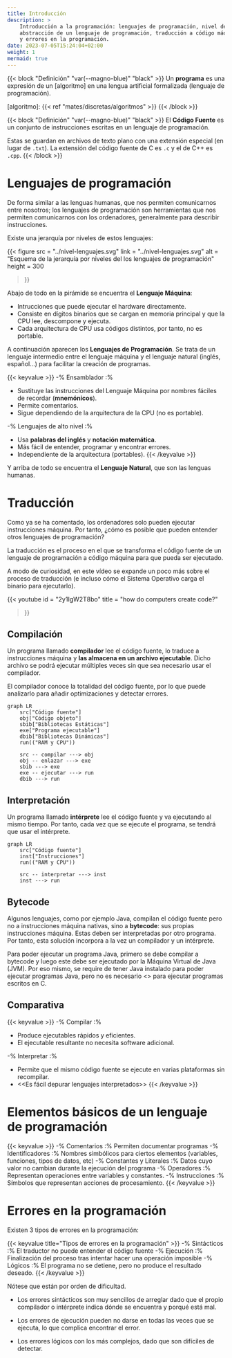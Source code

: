 ```yaml
---
title: Introducción
description: >
    Introducción a la programación: lenguajes de programación, nivel de
    abstracción de un lenguaje de programación, traducción a código máquina
    y errores en la programación.
date: 2023-07-05T15:24:04+02:00
weight: 1
mermaid: true
---
```


{{< block "Definición" "var(--magno-blue)" "black" >}}
Un **programa** es una expresión de un [algoritmo] en una lengua artificial
formalizada (lenguaje de programación).

[algoritmo]: {{< ref "mates/discretas/algoritmos" >}}
{{< /block >}}

{{< block "Definición" "var(--magno-blue)" "black" >}}
El **Código Fuente** es un conjunto de instrucciones escritas en un lenguaje de
programación.

Estas se guardan en archivos de texto plano con una extensión especial (en lugar
de `.txt`). La extensión del código fuente de C es `.c` y el de C++ es `.cpp`.
{{< /block >}}


# Lenguajes de programación

De forma similar a las lenguas humanas, que nos permiten comunicarnos entre
nosotros; los lenguajes de programación son herramientas que nos permiten
comunicarnos con los ordenadores, generalmente para describir instrucciones.

Existe una jerarquía por niveles de estos lenguajes:

{{<
    figure
    src    = "../nivel-lenguajes.svg"
    link   = "../nivel-lenguajes.svg"
    alt    = "Esquema de la jerarquía por niveles del los lenguajes de programación"
    height = 300
>}}

Abajo de todo en la pirámide se encuentra el **Lenguaje Máquina**:

- Intrucciones que puede ejecutar el hardware directamente.
- Consiste en dígitos binarios que se cargan en memoria principal y que la CPU
  lee, descompone y ejecuta.
- Cada arquitectura de CPU usa códigos distintos, por tanto, no es portable.

A continuación aparecen los **Lenguajes de Programación**. Se trata de un
lenguaje intermedio entre el lenguaje máquina y el lenguaje natural (inglés,
español...) para facilitar la creación de programas.

{{< keyvalue >}}
-% Ensamblador :%
- Sustituye las instrucciones del Lenguaje Máquina por nombres fáciles de
  recordar (**mnemónicos**).
- Permite comentarios.
- Sigue dependiendo de la arquitectura de la CPU (no es portable).

-% Lenguajes de alto nivel :%
- Usa **palabras del inglés** y **notación matemática**.
- Más fácil de entender, programar y encontrar errores.
- Independiente de la arquitectura (portables).
{{< /keyvalue >}}

Y arriba de todo se encuentra el **Lenguaje Natural**, que son las lenguas
humanas.

# Traducción

Como ya se ha comentado, los ordenadores solo pueden ejecutar instrucciones
máquina. Por tanto, ¿cómo es posible que pueden entender otros lenguajes de
programación?

La traducción es el proceso en el que se transforma el código fuente de un
lenguaje de programación a código máquina para que pueda ser ejecutado.

A modo de curiosidad, en este vídeo se expande un poco más sobre el proceso de
traducción (e incluso cómo el Sistema Operativo carga el binario para
ejecutarlo).

{{<
    youtube
    id = "2y1IgW2T8bo"
    title = "how do computers create code?"
>}}

## Compilación

Un programa llamado **compilador** lee el código fuente, lo traduce
a instrucciones máquina y **las almacena en un archivo ejecutable**. Dicho
archivo se podrá ejecutar múltiples veces sin que sea necesario usar el
compilador.

El compilador conoce la totalidad del código fuente, por lo que puede analizarlo
para añadir optimizaciones y detectar errores.

```mermaid
graph LR
    src["Código fuente"]
    obj["Código objeto"]
    sbib["Bibliotecas Estáticas"]
    exe["Programa ejecutable"]
    dbib["Bibliotecas Dinámicas"]
    run(("RAM y CPU"))

    src -- compilar ---> obj
    obj -- enlazar ---> exe
    sbib ---> exe
    exe -- ejecutar ---> run
    dbib ---> run
```

## Interpretación

Un programa llamado **intérprete** lee el código fuente y va ejecutando al mismo
tiempo. Por tanto, cada vez que se ejecute el programa, se tendrá que usar el
intérprete.

```mermaid
graph LR
    src["Código fuente"]
    inst["Instrucciones"]
    run(("RAM y CPU"))

    src -- interpretar ---> inst
    inst ---> run
```

## Bytecode

Algunos lenguajes, como por ejemplo Java, compilan el código fuente pero no
a instrucciones máquina nativas, sino a **bytecode**: sus propias instrucciones
máquina. Estas deben ser interpretadas por otro programa. Por tanto, esta
solución incorpora a la vez un compilador y un intérprete.

Para poder ejecutar un programa Java, primero se debe compilar a bytecode
y luego este debe ser ejecutado por la Máquina Virtual de Java (JVM). Por eso
mismo, se require de tener Java instalado para poder ejecutar programas Java,
pero no es necesario <<tener C instalado>> para ejecutar programas escritos en
C.

## Comparativa

{{< keyvalue >}}
-% Compilar :%
- Produce ejecutables rápidos y eficientes.
- El ejecutable resultante no necesita software adicional.

-% Interpretar :%
- Permite que el mismo código fuente se ejecute en varias plataformas sin
  recompilar.
- <<Es fácil depurar lenguajes interpretados>>
{{< /keyvalue >}}

# Elementos básicos de un lenguaje de programación

{{< keyvalue >}}
-% Comentarios :% Permiten documentar programas
-% Identificadores :% Nombres simbólicos para ciertos elementos (variables,
   funciones, tipos de datos, etc)
-% Constantes y Literales :% Datos cuyo valor no cambian durante la ejecución
   del programa
-% Operadores :% Representan operaciones entre variables y constantes.
-% Instrucciones :% Símbolos que representan acciones de procesamiento.
{{< /keyvalue >}}

# Errores en la programación

Existen 3 tipos de errores en la programación:

{{< keyvalue title="Tipos de errores en la programación" >}}
-% Sintácticos :% El traductor no puede entender el código fuente
-% Ejecución :% Finalización del proceso tras intentar hacer una operación imposible
-% Lógicos :% El programa no se detiene, pero no produce el resultado deseado.
{{< /keyvalue >}}

Nótese que están por orden de dificultad.

- Los errores sintácticos son muy sencillos de arreglar dado que el propio
  compilador o intérprete indica dónde se encuentra y porqué está mal.

- Los errores de ejecución pueden no darse en todas las veces que se ejecuta, lo
  que complica encontrar el error.

- Los errores lógicos con los más complejos, dado que son difíciles de detectar.

